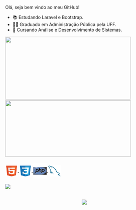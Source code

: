 Olá, seja bem vindo ao meu GitHub!

- 📚 Estudando Laravel e Bootstrap.
- 👨‍🎓 Graduado em Administração Pública pela UFF.
- 📖 Cursando Análise e Desenvolvimento de Sistemas.

<div>
  <a href="https://github.com/alisson-ribeiro">
  <img height="200em" width="400em" src="https://github-readme-stats.vercel.app/api?username=alisson-ribeiro&show_icons=true&theme=dark&include_all_commits=true&count_private=true"/>
  <img height="180em"  width="400em"src="https://github-readme-stats.vercel.app/api/top-langs/?username=alisson-ribeiro&layout=compact&langs_count=6&theme=dark"/>
</div>

<div style="display: inline_block"><br>
  <img align="center" alt="Alisson-HTML" height="35" width="40" src="https://raw.githubusercontent.com/devicons/devicon/master/icons/html5/html5-original.svg">
  <img align="center" alt="Alisson-CSS" height="35" width="40" src="https://raw.githubusercontent.com/devicons/devicon/master/icons/css3/css3-original.svg">
  <img align="center" alt="Alisson-PHP" height="50" width="45" src="https://raw.githubusercontent.com/devicons/devicon/master/icons/php/php-original.svg">
  <img align="center" alt="Alisson-MYSQL" height="35" width="40" src="https://raw.githubusercontent.com/devicons/devicon/master/icons/mysql/mysql-original.svg">
  
</div>
  
<br>
  
<div>
  <a href="https://www.linkedin.com/in/alisson-ribeiro-69680653/" target="_blank"><img src="https://img.shields.io/badge/-LinkedIn-%230077B5?style=for-the-badge&logo=linkedin&logoColor=white" target="_blank"></a>
</div>
<br>
<p align="center"> <img alingn="center" src="https://profile-counter.glitch.me/alisson-ribeiro/count.svg" /></p>
